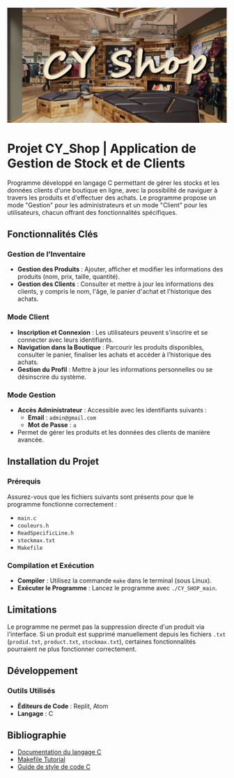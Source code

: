 ![Image d'en-tête](Cy_shop_img.png)

# Projet CY_Shop | Application de Gestion de Stock et de Clients

Programme développé en langage C permettant de gérer les stocks et les données clients d'une boutique en ligne, avec la possibilité de naviguer à travers les produits et d'effectuer des achats. Le programme propose un mode "Gestion" pour les administrateurs et un mode "Client" pour les utilisateurs, chacun offrant des fonctionnalités spécifiques.

## Fonctionnalités Clés

### Gestion de l'Inventaire
- **Gestion des Produits** : Ajouter, afficher et modifier les informations des produits (nom, prix, taille, quantité).
- **Gestion des Clients** : Consulter et mettre à jour les informations des clients, y compris le nom, l'âge, le panier d'achat et l'historique des achats.

### Mode Client
- **Inscription et Connexion** : Les utilisateurs peuvent s'inscrire et se connecter avec leurs identifiants.
- **Navigation dans la Boutique** : Parcourir les produits disponibles, consulter le panier, finaliser les achats et accéder à l'historique des achats.
- **Gestion du Profil** : Mettre à jour les informations personnelles ou se désinscrire du système.

### Mode Gestion
- **Accès Administrateur** : Accessible avec les identifiants suivants :
  - **Email** : `admin@gmail.com`
  - **Mot de Passe** : `a`
- Permet de gérer les produits et les données des clients de manière avancée.

## Installation du Projet

### Prérequis
Assurez-vous que les fichiers suivants sont présents pour que le programme fonctionne correctement :
- `main.c`
- `couleurs.h`
- `ReadSpecificLine.h`
- `stockmax.txt`
- `Makefile`

### Compilation et Exécution
- **Compiler** : Utilisez la commande `make` dans le terminal (sous Linux).
- **Exécuter le Programme** : Lancez le programme avec `./CY_SHOP_main`.

## Limitations
Le programme ne permet pas la suppression directe d'un produit via l'interface. Si un produit est supprimé manuellement depuis les fichiers `.txt` (`prodid.txt`, `product.txt`, `stockmax.txt`), certaines fonctionnalités pourraient ne plus fonctionner correctement.

## Développement

### Outils Utilisés
- **Éditeurs de Code** : Replit, Atom
- **Langage** : C

## Bibliographie
- [Documentation du langage C](https://en.cppreference.com/w/c)
- [Makefile Tutorial](https://www.gnu.org/software/make/manual/make.html)
- [Guide de style de code C](https://google.github.io/styleguide/cguide.html)
